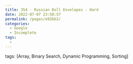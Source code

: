 ```yaml
---
title: 354 - Russian Doll Envelopes - Hard
date: 2022-07-07 23:58:57
permalink: /pages/e92bb2/
categories:
  - Google
  - Incomplete
tags:
  - 
---
```

tags: [Array, Binary Search, Dynamic Programming, Sorting]